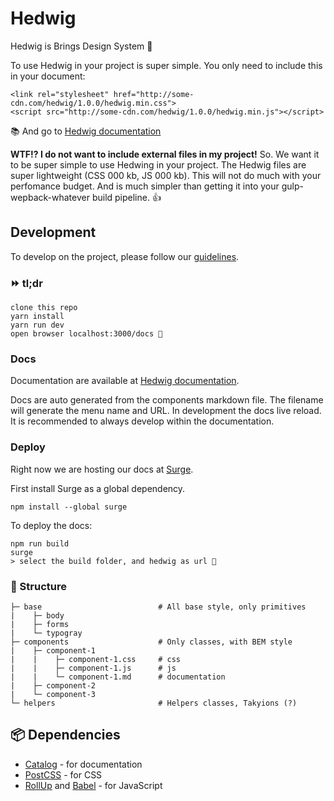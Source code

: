 # Hedwig

Hedwig is Brings Design System :tada:

To use Hedwig in your project is super simple.
You only need to include this in your document:
```
<link rel="stylesheet" href="http://some-cdn.com/hedwig/1.0.0/hedwig.min.css">
<script src="http://some-cdn.com/hedwig/1.0.0/hedwig.min.js"></script>
```

📚 And go to [Hedwig documentation](http://hedwig.surge.sh/#/)

**WTF!? I do not want to include external files in my project!**
So. We want it to be super simple to use Hedwing in your project. The Hedwig files are super lightweight (CSS 000 kb, JS 000 kb). This will not do much with your perfomance budget. And is much simpler than getting it into your gulp-wepback-whatever build pipeline. 👍

## Development

To develop on the project, please follow our [guidelines]('').

### ⏩ tl;dr

```
clone this repo
yarn install
yarn run dev
open browser localhost:3000/docs 🚀
```

### Docs

Documentation are available at [Hedwig documentation](http://hedwig.surge.sh/#/).

Docs are auto generated from the components markdown file. The filename will generate the menu name and URL. In development the docs live reload. It is recommended to always develop within the documentation.

### Deploy

Right now we are hosting our docs at [Surge](https://surge.sh/).

First install Surge as a global dependency.
```
npm install --global surge
```

To deploy the docs:
```
npm run build
surge
> select the build folder, and hedwig as url 🚀
```

### 📂 Structure

```
├─ base                          # All base style, only primitives
|    ├─ body          
|    ├─ forms         
|    └─ typogray
├─ components                    # Only classes, with BEM style
|    ├─ component-1          
|    |    ├─ component-1.css     # css
|    |    ├─ component-1.js      # js
|    |    └─ component-1.md      # documentation
|    ├─ component-2          
|    └─ component-3          
└─ helpers                       # Helpers classes, Takyions (?)
```

## 📦 Dependencies

* [Catalog](https://github.com/interactivethings/catalog) - for documentation
* [PostCSS](https://github.com/postcss/postcss) - for CSS
* [RollUp](https://rollupjs.org/) and [Babel](https://babeljs.io/) - for JavaScript
